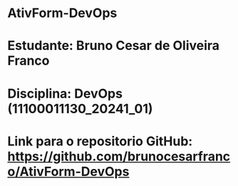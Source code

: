 # AtivForm-DevOps
# Estudante: Bruno Cesar de Oliveira Franco
# Disciplina: DevOps (11100011130_20241_01)
# Link para o repositorio GitHub: https://github.com/brunocesarfranco/AtivForm-DevOps

